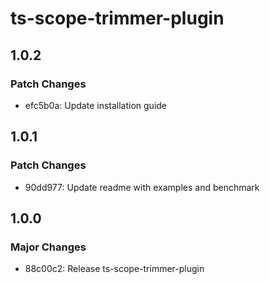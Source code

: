 # ts-scope-trimmer-plugin

## 1.0.2

### Patch Changes

- efc5b0a: Update installation guide

## 1.0.1

### Patch Changes

- 90dd977: Update readme with examples and benchmark

## 1.0.0

### Major Changes

- 88c00c2: Release ts-scope-trimmer-plugin
